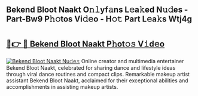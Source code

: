 ## Bekend Bloot Naakt O𝚗𝚕yf𝚊ns L𝚎a𝚔ed N𝚞𝚍es - Part-Bw9 P𝚑𝚘tos Vi𝚍𝚎o - H𝚘𝚝 Part L𝚎a𝚔s Wtj4g

# <h2><a href="http://kfdsy6.oniu.top/?m=Bekend+Bloot+Naakt">🔗👉 🔴 Bekend Bloot Naakt P𝚑ot𝚘𝚜 V𝚒d𝚎o</a></h2>

[![Bekend Bloot Naakt Nu𝚍e𝚜](https://i.imgur.com/0qMVB7G.gif)](http://kfdsy6.oniu.top/?m=Bekend+Bloot+Naakt)
Online creator and multimedia entertainer Bekend Bloot Naakt, celebrated for sharing dance and lifestyle ideas through viral dance routines and compact clips. Remarkable makeup artist assistant Bekend Bloot Naakt, acclaimed for their exceptional abilities and accomplishments in assisting makeup artists.  
